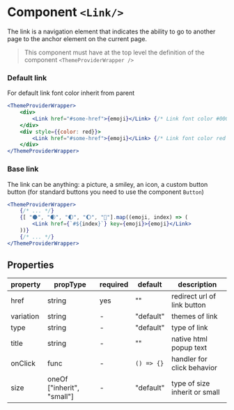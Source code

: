 # Component `<Link/>`

The link is a navigation element that indicates the ability to go to another page to the anchor element on the current page.

> This component must have at the top level the definition of the component `<ThemeProviderWrapper />`

### Default link

For default link font color inherit from parent

```jsx
<ThemeProviderWrapper>
    <div>
        <Link href="#some-href">{emoji}</Link> {/* Link font color #000000  */}
    </div>
    <div style={{color: red}}>
        <Link href="#some-href">{emoji}</Link> {/* Link font color red */}
    </div>
</ThemeProviderWrapper>
```

### Base link

The link can be anything: a picture, a smiley, an icon, a custom button button (for standard buttons you need to use the component `Button`)

```jsx
<ThemeProviderWrapper>
    {/* ... */}
    {[ "🌑", "🌒", "🌓", "🌔", "🌝"].map((emoji, index) => (
        <Link href={`#${index}`} key={emoji}>{emoji}</Link>
    ))}
    {/* ... */}
</ThemeProviderWrapper>
```

## Properties

| property  | propType                   | required | default    | description                   |
| --------- | ---------------------------| -------- | ---------- | ----------------------------- |
| href      | string                     | yes      | ""         | redirect url of link button   |
| variation | string                     | -        | "default"  | themes of link                |
| type      | string                     | -        | "default"  | type of link                  |
| title     | string                     | -        | ""         | native html popup text        |
| onClick   | func                       | -        | `() => {}` | handler for click behavior    |
| size      | oneOf ["inherit", "small"] | -        | "default"  | type of size inherit or small |

